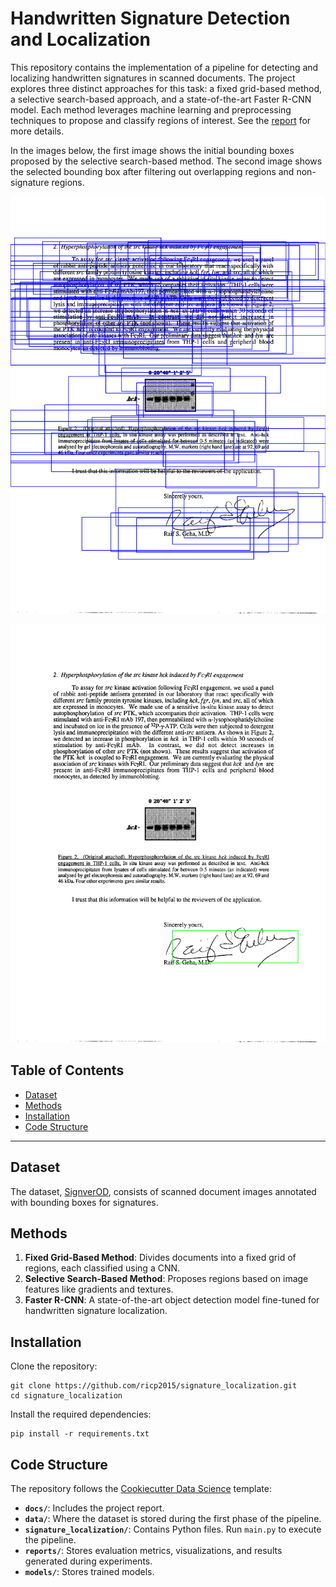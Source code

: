 # Handwritten Signature Detection and Localization

This repository contains the implementation of a pipeline for detecting and localizing handwritten signatures in scanned documents. The project explores three distinct approaches for this task: a fixed grid-based method, a selective search-based approach, and a state-of-the-art Faster R-CNN model. Each method leverages machine learning and preprocessing techniques to propose and classify regions of interest. See the [report](docs/Project_Report.pdf) for more details.

In the images below, the first image shows the initial bounding boxes proposed by the selective search-based method. The second image shows the selected bounding box after filtering out overlapping regions and non-signature regions.

![Localization Phase 1](reports/figures/initial_bounding_boxes.png "Region proposal phase")

![Localization Phase 2](reports/figures/filtered_bounding_boxes.png "Localized signature, with its bounding box")


## Table of Contents
- [Dataset](#dataset)
- [Methods](#methods)
- [Installation](#installation)
- [Code Structure](#code-structure)

---

## Dataset
The dataset, [SignverOD](https://www.kaggle.com/datasets/victordibia/signverod), consists of scanned document images annotated with bounding boxes for signatures.

## Methods
1. **Fixed Grid-Based Method**: Divides documents into a fixed grid of regions, each classified using a CNN.
2. **Selective Search-Based Method**: Proposes regions based on image features like gradients and textures.
3. **Faster R-CNN**: A state-of-the-art object detection model fine-tuned for handwritten signature localization.

## Installation

Clone the repository:
```
git clone https://github.com/ricp2015/signature_localization.git
cd signature_localization
```

Install the required dependencies:
```
pip install -r requirements.txt
```

## Code Structure

The repository follows the [Cookiecutter Data Science](https://drivendata.github.io/cookiecutter-data-science/) template:

- **`docs/`**: Includes the project report.
- **`data/`**: Where the dataset is stored during the first phase of the pipeline.
- **`signature_localization/`**: Contains Python files. Run `main.py` to execute the pipeline.
- **`reports/`**: Stores evaluation metrics, visualizations, and results generated during experiments.
- **`models/`**: Stores trained models.
